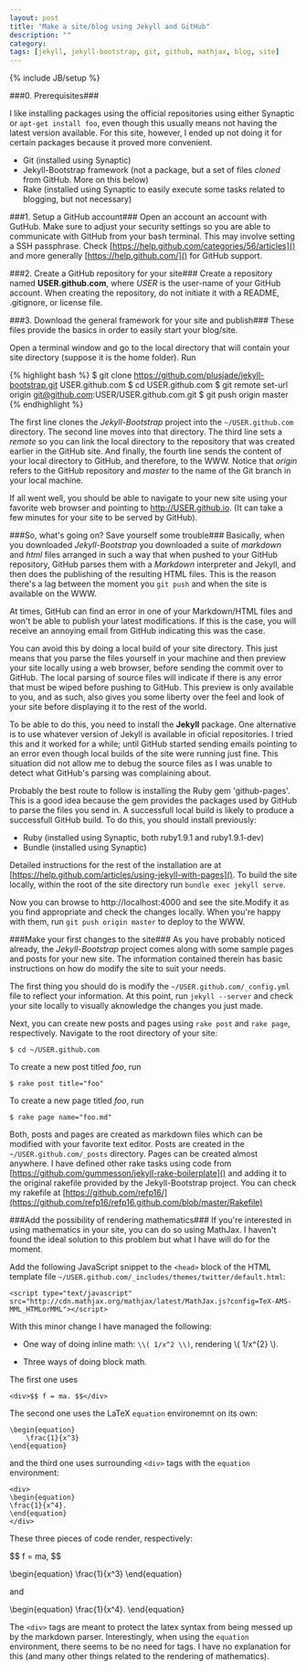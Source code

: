 ```yaml
---
layout: post
title: "Make a site/blog using Jekyll and GitHub"
description: ""
category: 
tags: [jekyll, jekyll-bootstrap, git, github, mathjax, blog, site]
---
```

{% include JB/setup %}


###0. Prerequisites###

I like installing packages using the official repositories using either 
Synaptic or `apt-get install foo`, even though this usually means not having
the latest version available. For this site, however, I ended up not doing
it for certain packages because it proved more convenient.

- Git (installed using Synaptic)
- Jekyll-Bootstrap framework (not a package, but a set of files _cloned_
from GitHub. More on this below)
- Rake (installed using Synaptic to easily execute some tasks related to
blogging, but not necessary)

###1. Setup a GitHub account###
Open an account an account with GutHub. Make sure to adjust your security 
settings so you are able to communicate with GitHub from your bash terminal.
This may involve setting a SSH passphrase. Check 
[https://help.github.com/categories/56/articles]() and more generally 
[https://help.github.com/]() for GitHub support.

###2. Create a GitHub repository for your site###
Create a repository named **USER.github.com**, where _USER_ is the user-name
of your GitHub account. When creating the repository, do not initiate it with
a README, .gitignore, or license file.

###3. Download the general framework for your site and publish###
These files provide the basics in order to easily start your blog/site.

Open a terminal window and go to the local directory that will contain your 
site directory (suppose it is the home folder). Run 

{% highlight bash %}
    $ git clone https://github.com/plusjade/jekyll-bootstrap.git USER.github.com
    $ cd USER.github.com
    $ git remote set-url origin git@github.com:USER/USER.github.com.git
    $ git push origin master
{% endhighlight %}

The first line clones the _Jekyll-Bootstrap_ project into the 
`~/USER.github.com` directory. The second line moves into that directory.
The third line sets a _remote_ so you can link the local directory to the
repository that was created earlier in the GitHub site. And finally, the
fourth line sends the content of your local directory to GitHub, and 
therefore, to the WWW. Notice
that _origin_ refers to the GitHub repository and _master_ to the name of
the Git branch in your local machine.

If all went well, you should be able to navigate to your new site
using your favorite web browser and pointing to http://USER.github.io.
(It can take a few minutes for your site to be served by GitHub).

###So, what's going on? Save yourself some trouble###
Basically, when you downloaded _Jekyll-Bootstrap_ you downloaded a suite
of _markdown_ and _html_ files arranged in such a way that when pushed to
your GitHub repository, GitHub parses them with a _Markdown_ interpreter and
Jekyll, and then does the publishing of the resulting HTML files.
This is the reason there's a lag between the moment you `git push` and 
when the site is available on the WWW. 

At times, GitHub can find an error in one of your Markdown/HTML files and 
won't be able to publish your latest modifications. If this is the case, 
you will receive an annoying email from GitHub indicating this was the case.

You can avoid this by doing a local build of your site directory. This just
means that you parse the files yourself in your machine and then preview
your site locally using a web browser, before sending the commit over to
GitHub. The local parsing of source files will indicate if there is any error
that must be wiped before pushing to GitHub. 
This preview is only available to you, and as such, also gives you some
liberty over the feel and look of your site before displaying it to the rest 
of the world.

To be able to do this, you need to install the **Jekyll** package.
One alternative is to use whatever version of Jekyll is available in oficial
repositories. I tried this and it worked for a while; until GitHub started
sending emails pointing to an error even though local builds of
the site were running just fine. This situation did not allow me to debug 
the source files as I was unable to detect what GitHub's parsing was 
complaining about.

Probably the best route to follow is installing the Ruby gem 'github-pages'.
This is a good idea because the gem provides the packages used by GitHub to
parse the files you send in. A successfull local build is likely to produce
a successfull GitHub build. To do this, you should install previously:

- Ruby (installed using Synaptic, both ruby1.9.1 and ruby1.9.1-dev)
- Bundle (installed using Synaptic)

Detailed instructions for the rest of the installation are at
[https://help.github.com/articles/using-jekyll-with-pages](). To build
the site locally, within the root of the site directory run 
`bundle exec jekyll serve`.

Now you can browse to http://localhost:4000 and see the site.Modify it as 
you find appropriate and check the changes locally. When you're happy with 
them, run `git push origin master` to deploy to the WWW.

###Make your first changes to the site###
As you have probably noticed already, the _Jekyll-Bootstrap_ project comes 
along with some sample pages and posts for your new site. The information
contained therein has basic instructions on how do modify the site to suit
your needs.

The first thing you should do is modify the `~/USER.github.com/_config.yml`
file to reflect your information. At this point, run `jekyll --server` and
check your site locally to visually aknowledge the changes you just 
made. 

Next, you can create new posts and pages using `rake post` and `rake page`,
respectively. Navigate to the root directory of your site:

    $ cd ~/USER.github.com

To create a new post titled _foo_, run

    $ rake post title="foo"

To create a new page titled _foo_, run

    $ rake page name="foo.md"

Both, posts and pages are created as markdown files which can be modified
with your favorite text editor. Posts are created in the 
`~/USER.github.com/_posts` directory. Pages can be created almost anywhere.
I have defined other rake tasks using code from 
[https://github.com/gummesson/jekyll-rake-boilerplate]() and adding it to
the original rakefile provided by the Jekyll-Bootstrap project. You can check
my rakefile at [https://github.com/refp16/](https://github.com/refp16/refp16.github.com/blob/master/Rakefile)

###Add the possibility of rendering mathematics###
If you're interested in using mathematics in your site, you can do so
using MathJax. I haven't found the ideal solution to this problem but
what I have will do for the moment.

Add the following JavaScript snippet to the `<head>` block of the HTML
template file `~/USER.github.com/_includes/themes/twitter/default.html`:

    <script type="text/javascript" src="http://cdn.mathjax.org/mathjax/latest/MathJax.js?config=TeX-AMS-MML_HTMLorMML"></script>

With this minor change I have managed the following:

- One way of doing inline math: `\\( 1/x^2 \\)`, rendering \\( 1/x^{2} \\).

- Three ways of doing block math. 

The first one uses

    <div>$$ f = ma. $$</div>

The second one uses the LaTeX `equation` environemnt on its own:
    
    \begin{equation}
        \frac{1}{x^3}
    \end{equation}
    
and the third one uses surrounding `<div>` tags with the `equation` 
environment:
    
    <div>
    \begin{equation}
	\frac{1}{x^4}.
    \end{equation}
    </div>
    
These three pieces of code render, respectively: 
<div>$$ f = ma, $$</div>

\begin{equation}
    \frac{1}{x^3}
\end{equation}

and

<div>
\begin{equation}
    \frac{1}{x^4}.
\end{equation}
</div>

The `<div>` tags are meant to protect the latex syntax from being messed up
by the markdown parser. Interestingly, when using the `equation` environment,
there seems to be no need for tags. I have no explanation for this (and
many other things related to the rendering of mathematics).


